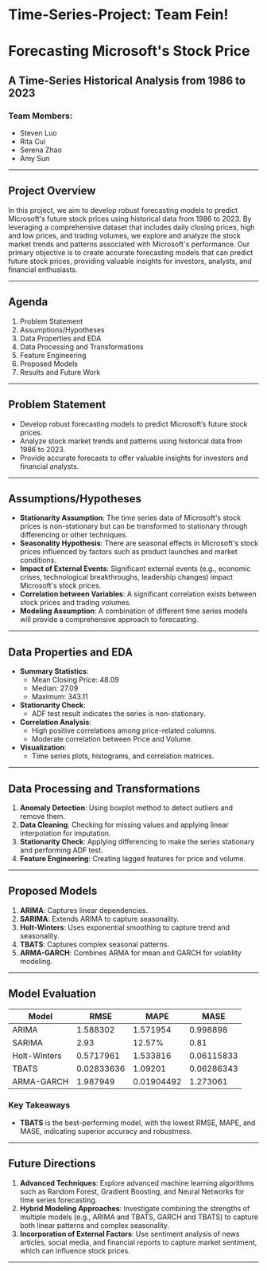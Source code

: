 # Time-Series-Project: Team Fein!

# Forecasting Microsoft's Stock Price

## A Time-Series Historical Analysis from 1986 to 2023

### Team Members:
- Steven Luo
- Rita Cui
- Serena Zhao
- Amy Sun

---

## Project Overview

In this project, we aim to develop robust forecasting models to predict Microsoft's future stock prices using historical data from 1986 to 2023. By leveraging a comprehensive dataset that includes daily closing prices, high and low prices, and trading volumes, we explore and analyze the stock market trends and patterns associated with Microsoft's performance. Our primary objective is to create accurate forecasting models that can predict future stock prices, providing valuable insights for investors, analysts, and financial enthusiasts.

---

## Agenda

1. Problem Statement
2. Assumptions/Hypotheses
3. Data Properties and EDA
4. Data Processing and Transformations
5. Feature Engineering
6. Proposed Models
7. Results and Future Work

---

## Problem Statement

- Develop robust forecasting models to predict Microsoft’s future stock prices.
- Analyze stock market trends and patterns using historical data from 1986 to 2023.
- Provide accurate forecasts to offer valuable insights for investors and financial analysts.

---

## Assumptions/Hypotheses

- **Stationarity Assumption**: The time series data of Microsoft's stock prices is non-stationary but can be transformed to stationary through differencing or other techniques.
- **Seasonality Hypothesis**: There are seasonal effects in Microsoft's stock prices influenced by factors such as product launches and market conditions.
- **Impact of External Events**: Significant external events (e.g., economic crises, technological breakthroughs, leadership changes) impact Microsoft's stock prices.
- **Correlation between Variables**: A significant correlation exists between stock prices and trading volumes.
- **Modeling Assumption**: A combination of different time series models will provide a comprehensive approach to forecasting.

---

## Data Properties and EDA

- **Summary Statistics**:
  - Mean Closing Price: 48.09
  - Median: 27.09
  - Maximum: 343.11
- **Stationarity Check**:
  - ADF test result indicates the series is non-stationary.
- **Correlation Analysis**:
  - High positive correlations among price-related columns.
  - Moderate correlation between Price and Volume.
- **Visualization**:
  - Time series plots, histograms, and correlation matrices.

---

## Data Processing and Transformations

1. **Anomaly Detection**: Using boxplot method to detect outliers and remove them.
2. **Data Cleaning**: Checking for missing values and applying linear interpolation for imputation.
3. **Stationarity Check**: Applying differencing to make the series stationary and performing ADF test.
4. **Feature Engineering**: Creating lagged features for price and volume.

---

## Proposed Models

1. **ARIMA**: Captures linear dependencies.
2. **SARIMA**: Extends ARIMA to capture seasonality.
3. **Holt-Winters**: Uses exponential smoothing to capture trend and seasonality.
4. **TBATS**: Captures complex seasonal patterns.
5. **ARMA-GARCH**: Combines ARMA for mean and GARCH for volatility modeling.

---

## Model Evaluation

| Model         | RMSE        | MAPE        | MASE       |
|---------------|-------------|-------------|------------|
| ARIMA         | 1.588302    | 1.571954    | 0.998898   |
| SARIMA        | 2.93        | 12.57%      | 0.81       |
| Holt-Winters  | 0.5717961   | 1.533816    | 0.06115833 |
| TBATS         | 0.02833636  | 1.09201     | 0.06286343 |
| ARMA-GARCH    | 1.987949    | 0.01904492  | 1.273061   |

### Key Takeaways
- **TBATS** is the best-performing model, with the lowest RMSE, MAPE, and MASE, indicating superior accuracy and robustness.

---

## Future Directions

1. **Advanced Techniques**: Explore advanced machine learning algorithms such as Random Forest, Gradient Boosting, and Neural Networks for time series forecasting.
2. **Hybrid Modeling Approaches**: Investigate combining the strengths of multiple models (e.g., ARIMA and TBATS, GARCH and TBATS) to capture both linear patterns and complex seasonality.
3. **Incorporation of External Factors**: Use sentiment analysis of news articles, social media, and financial reports to capture market sentiment, which can influence stock prices.

---
